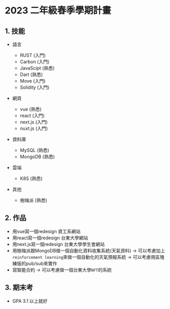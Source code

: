 <!--
 * @Author: hibana2077 hibana2077@gmail.com
 * @Date: 2023-01-03 23:32:37
 * @LastEditors: hibana2077 hibana2077@gmail.com
 * @LastEditTime: 2023-01-03 23:46:30
 * @FilePath: \筆記本\Notebook\target\2023_spring.md
 * @Description: 这是默认设置,请设置`customMade`, 打开koroFileHeader查看配置 进行设置: https://github.com/OBKoro1/koro1FileHeader/wiki/%E9%85%8D%E7%BD%AE
-->
# 2023 二年級春季學期計畫

## 1. 技能

- 語言
    - RUST (入門)
    - Carbon (入門)
    - JavaScipt (熟悉)
    - Dart (熟悉)
    - Move (入門)
    - Solidity (入門)

- 網頁
    - vue (熟悉)
    - react (入門)
    - next.js (入門)
    - nuxt.js (入門)

- 資料庫
    - MySQL (熟悉)
    - MongoDB (熟悉)

- 雲端
    - K8S (熟悉)

- 其他
    - 樹梅派 (熟悉)

## 2. 作品

- 用vue寫一個redesign 資工系網站
- 用react寫一個redesign 台東大學網站
- 用next.js寫一個redesign 台東大學學生會網站
- 用樹梅派跟MongoDB做一個自動化資料收集系統(天氣資料) -> 可以考慮加上`reinforcement learning`來做一個自動化的天氣預報系統 -> 可以考慮用區塊練版的pub/sub來實作
- 寫智能合約 -> 可以考慮做一個台東大學`NFT`的系統

## 3. 期末考

- GPA 3.1 以上就好
